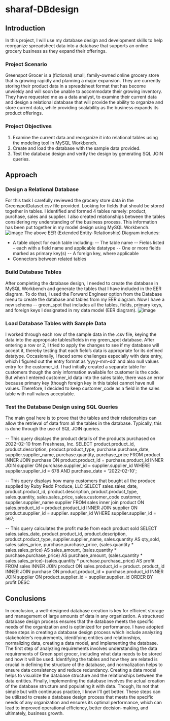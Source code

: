 # sharaf-DBdesign

## Introduction
In this project, I will use my database design and development skills to help reorganize spreadsheet data into a database that supports an online grocery business as they expand their offerings.
### Project Scenario
Greenspot Grocer is a (fictional) small, family-owned online grocery store that is growing rapidly and planning a major expansion. They are currently storing their product data in a spreadsheet format that has become unwieldy and will soon be unable to accommodate their growing inventory. 
They have requested me as a data analyst, to examine their current data and design a relational database that will provide the ability to organize and store current data, while providing scalability as the business expands its product offerings. 
### Project Objectives
1.	Examine the current data and reorganize it into relational tables using the modeling tool in MySQL Workbench. 
2.	Create and load the database with the sample data provided. 
3.	Test the database design and verify the design by generating SQL JOIN queries. 

## Approach
### Design a Relational Database
For this task I carefully reviewed the grocery store data in the GreenspotDataset.csv file provided. Looking for fields that should be stored together in tables.
I identified and formed 4 tables namely: product, purchase, sales and supplier. I also created relationships between the tables considering my understanding of the business process.
This information has been put together in my model design using MySQL Workbench.
![image](https://github.com/sharafng/sharaf-DBdesign/assets/48239466/3c890360-fbb9-4166-8886-a0c26d266530)
The above EER (Extended Entity-Relationship) Diagram includes: 
- A table object for each table including:
-- The table name
-- Fields listed – each with a field name and applicable datatype 
-- One or more fields marked as primary key(s) 
-- A foreign key, where applicable
- Connectors between related tables 

### Build Database Tables 
After completing the database design, I needed to create the database in MySQL Workbench and generate the tables that I have included in the EER diagram. 
To do that, I used the Forward Engineer option from the Database menu to create the database and tables from my EER diagram. 
Now I have a new schema -- green_spot that includes all the tables, fields, primary keys, and foreign keys I designated in my data model (EER diagram). 
![image](https://github.com/sharafng/sharaf-DBdesign/assets/48239466/ccfb3e87-5a26-492b-bac3-9f6c9cc13bc3)
### Load Database Tables with Sample Data 
I worked through each row of the sample data in the .csv file, keying the data into the appropriate tables/fields in my green_spot database. After entering a row or 2, I tried to apply the changes to see if my database will accept it, thereby testing that each field’s data is appropriate for its defined datatype.
Occasionally, I faced some challenges especially with date entry, which I figured out the entry format as ‘yyyy-mm-dd’ and also null values entry for the customer_id. I had initially created a separate table for customers though the only information available for customer is the code. But when I entered customer_id data into the sales table, there was an error because primary key (though foreign key in this table) cannot have null values. Therefore, I decided to keep customer_code as a field in the sales table with null values acceptable.
### Test the Database Design using SQL Queries 
The main goal here is to prove that the tables and their relationships can allow the retrieval of data from all the tables in the database. Typically, this is done through the use of SQL JOIN queries. 

-- This query displays the product details of the products purchased on 2022-02-10 from Freshness, Inc.
SELECT product.product_id, product.description, product.product_type, purchase.purchase_date, supplier.supplier_name, purchase.quantity, purchase_price 
FROM product
INNER JOIN purchase
ON product.product_id = purchase.product_id
INNER JOIN supplier
ON purchase.supplier_id = supplier.supplier_id
WHERE supplier.supplier_id = 678 AND purchase_date = '2022-02-10';

-- This query displays how many customers that bought all the produce supplied by Ruby Redd Produce, LLC
SELECT sales.sales_date, product.product_id, product.description, product.product_type, sales.quantity, sales.sales_price, 
sales.customer_code customer, supplier.supplier_name supplier
FROM sales inner join product
ON sales.product_id = product.product_id
INNER JOIN supplier
ON product.supplier_id = supplier. supplier_id
WHERE supplier.supplier_id = 567;

-- This query calculates the profit made from each product sold
SELECT sales.sales_date, product.product_id, product.description, product.product_type, supplier.supplier_name, 
sales.quantity AS qty_sold, sales.sales_price, purchase.purchase_price, 
(sales.quantity * sales.sales_price) AS sales_amount, 
(sales.quantity * purchase.purchase_price) AS purchase_amount, 
(sales.quantity * sales.sales_price)-(sales.quantity * purchase.purchase_price) AS profit
FROM  sales INNER JOIN product ON sales.product_id = product. product_id
INNER JOIN purchase ON product.product_id = purchase.product_id
INNER JOIN supplier ON product.supplier_id = supplier.supplier_id
ORDER BY profit DESC

## Conclusions 
In conclusion, a well-designed database creation is key for efficient storage and management of large amounts of data in any organization. A structured database design process ensures that the database meets the specific needs of the organization and is optimized for performance. I have adopted these steps in creating a database design process which include analyzing stakeholder’s requirements, identifying entities and relationships, normalizing data, creating a data model, and implementing the database.
The first step of analyzing requirements involves understanding the data requirements of Green spot grocer, including what data needs to be stored and how it will be used. Identifying the tables and how they are related is crucial in defining the structure of the database, and normalization helps to ensure data consistency and reduce redundancy. Creating a data model helps to visualize the database structure and the relationships between the data entities. Finally, implementing the database involves the actual creation of the database structure and populating it with data. Though, Its not that simple but with continuous practice, I know I’ll get better.
These steps can be utilized to create a database design process that meets the specific needs of any organization and ensures its optimal performance, which can lead to improved operational efficiency, better decision-making, and ultimately, business growth. 
